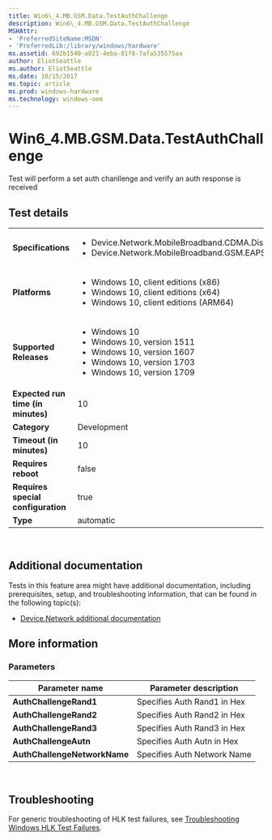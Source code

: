 ```yaml
---
title: Win6\_4.MB.GSM.Data.TestAuthChallenge
description: Win6\_4.MB.GSM.Data.TestAuthChallenge
MSHAttr:
- 'PreferredSiteName:MSDN'
- 'PreferredLib:/library/windows/hardware'
ms.assetid: 692b1540-a821-4eba-81f8-7afa535575aa
author: EliotSeattle
ms.author: EliotSeattle
ms.date: 10/15/2017
ms.topic: article
ms.prod: windows-hardware
ms.technology: windows-oem
---
```


# <span id="p_hlk_test.2baa0cac-0f9d-4b71-8904-123ce840efe4"></span>Win6\_4.MB.GSM.Data.TestAuthChallenge


Test will perform a set auth chanllenge and verify an auth response is received

## Test details
|||
|---|---|
| **Specifications**  | <ul><li>Device.Network.MobileBroadband.CDMA.Discretional</li><li>Device.Network.MobileBroadband.GSM.EAPSIM</li></ul> |  
| **Platforms**   | <ul><li>Windows 10, client editions (x86)</li><li>Windows 10, client editions (x64)</li><li>Windows 10, client editions (ARM64)</li></ul> |
| **Supported Releases** | <ul><li>Windows 10</li><li>Windows 10, version 1511</li><li>Windows 10, version 1607</li><li>Windows 10, version 1703</li><li>Windows 10, version 1709</li></ul> |
|**Expected run time (in minutes)**| 10 |
|**Category**| Development |
|**Timeout (in minutes)**| 10 |
|**Requires reboot**| false |
|**Requires special configuration**| true |
|**Type**| automatic |

 

## <span id="Additional_documentation"></span><span id="additional_documentation"></span><span id="ADDITIONAL_DOCUMENTATION"></span>Additional documentation


Tests in this feature area might have additional documentation, including prerequisites, setup, and troubleshooting information, that can be found in the following topic(s):

-   [Device.Network additional documentation](device-network-additional-documentation.md)

## <span id="More_information"></span><span id="more_information"></span><span id="MORE_INFORMATION"></span>More information


### <span id="Parameters"></span><span id="parameters"></span><span id="PARAMETERS"></span>Parameters

| Parameter name               | Parameter description       |
|------------------------------|-----------------------------|
| **AuthChallengeRand1**       | Specifies Auth Rand1 in Hex |
| **AuthChallengeRand2**       | Specifies Auth Rand2 in Hex |
| **AuthChallengeRand3**       | Specifies Auth Rand3 in Hex |
| **AuthChallengeAutn**        | Specifies Auth Autn in Hex  |
| **AuthChallengeNetworkName** | Specifies Auth Network Name |

 

## <span id="Troubleshooting"></span><span id="troubleshooting"></span><span id="TROUBLESHOOTING"></span>Troubleshooting


For generic troubleshooting of HLK test failures, see [Troubleshooting Windows HLK Test Failures](..\user\troubleshooting-windows-hlk-test-failures.md).

 

 






